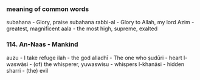### meaning of common words
subahana - Glory, praise
subahana rabbi-al - Glory to Allah, my lord
Azim - greatest, magnificent
aala - the most high, supreme, exalted

### 114. An-Naas - Mankind
auzu - I take refuge
ilah - the god
alladhī - The one who
ṣudūri - heart
l-waswāsi - (of) the whisperer,
yuwaswisu - whispers
l-khanāsi - hidden
sharri - (the) evil

